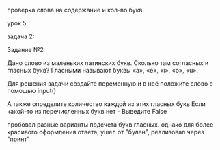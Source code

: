 проверка слова на содержание и кол-во букв. 

урок 5 

задача 2: 

Задание №2

Дано слово из маленьких латинских букв. Сколько там согласных и гласных букв? Гласными называют буквы «a», «e», «i», «o», «u».

Для решения задачи создайте переменную и в неё положите слово с помощью input()

А также определите количество каждой из этих гласных букв Если какой-то из перечисленных букв нет - Выведите False

пробовал разные варианты подсчета букв гласных. однако для более красивого оформления ответа, ушел от "булен", реализовал через "принт" 
